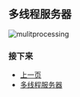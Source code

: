 ## 多线程服务器  
![mulitprocessing](https://github.com/KissMyLady/Web-of-Python/blob/master/Web_Server/Img/server_web2.jpg)  

### 接下来 
- [上一页](https://github.com/KissMyLady/Web-of-Python/blob/master/Web_Server/server_one.md)  
- [多线程服务器](https://github.com/KissMyLady/Web-of-Python/blob/master/Web_Server/server_threading.md)
